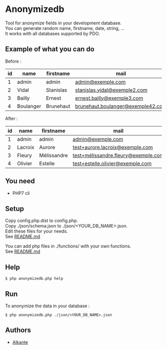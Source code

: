 Anonymizedb
===========

Tool for anonymize fields in your development database.  
You can generate random name, firstname, date, string, ...  
It works with all databases supported by PDO.


Example of what you can do
--------------------------

Before :  

| id | name       | firstname  | mail                               | login       | pwd                                                          |
|----|------------|------------|------------------------------------|-------------|--------------------------------------------------------------|
| 1  | admin      | admin      | admin@exemple.com                  | admin       | $2y$10$TIbP5QZSRwG4qgIIPM2Id.xXMppaVA9NS.1l8l1tNmOXcrsPc0tw. |
| 2  | Vidal      | Stanislas  | stanislas.vidal@exemple2.com       | svidal      | $2y$10$MJqgEaabRg7E0u0ijfN89uxYCj7A8yl55jO6Ln4TXDRDY0lLhzJ.O |
| 3  | Bailly     | Ernest     | ernest.bailly@exemple3.com         | ebailly     | $2y$10$JRxko3xIdSbrSDUdX6bTgeE/l4bhPbpDtSGZ6.rEXmkJfaz4zXHty |
| 4  | Boulanger  | Brunehaut  | brunehaut.boulanger@exemple42.com  | bboulanger  | $2y$10$4NpShLrWcc3feINtfqC2F.30oJ/yT3w9S98sgDP7jGlJEBSX54u.2 |
  
After :  

| id | name       | firstname   | mail                                 | login    | pwd                                                          |
|----|------------|-------------|--------------------------------------|----------|--------------------------------------------------------------|
| 1  | admin      | admin       | admin@exemple.com                    | admin    | $2y$10$TIbP5QZSRwG4qgIIPM2Id.xXMppaVA9NS.1l8l1tNmOXcrsPc0tw. |
| 2  | Lacroix    | Aurore      | test+aurore.lacroix@exemple.com      | alacroix | $2y$10$TIbP5QZSRwG4qgIIPM2Id.xXMppaVA9NS.1l8l1tNmOXcrsPc0tw. |
| 3  | Fleury     | Mélissandre | test+mélissandre.fleury@exemple.com	 | mfleury  | $2y$10$TIbP5QZSRwG4qgIIPM2Id.xXMppaVA9NS.1l8l1tNmOXcrsPc0tw. |
| 4  | Olivier    | Estelle     | test+estelle.olivier@exemple.com     | eolivier | $2y$10$TIbP5QZSRwG4qgIIPM2Id.xXMppaVA9NS.1l8l1tNmOXcrsPc0tw. |


You need
--------

* PHP7 cli


Setup
-----

Copy config.php.dist to config.php.  
Copy ./json/schema.json to ./json/<YOUR_DB_NAME>.json.  
Edit these files for your needs.  
See [README.md](./json/README.md)  
  
You can add php files in ./functions/ with your own functions.  
See [README.md](./functions/README.md)


Help
----
```
$ php anonymizedb.php help
```


Run
---

To anonymize the data in your database :  
```
$ php anonymizedb.php ./json/<YOUR_DB_NAME>.json
```


Authors
-------

* [Alkante](https://www.alkante.com/)
